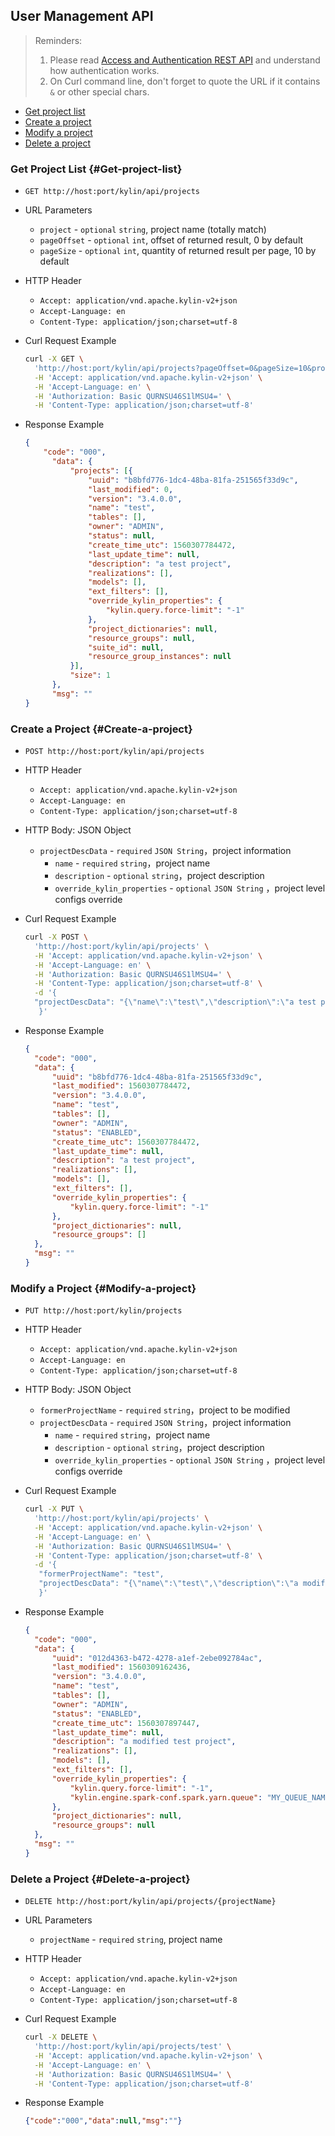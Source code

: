 ## User Management API

> Reminders:
>
> 1. Please read [Access and Authentication REST API](../authentication.en.md) and understand how authentication works.
> 2. On Curl command line, don't forget to quote the URL if it contains `&` or other special chars.



* [Get project list](#Get-project-list)
* [Create a project](#Create-a-project)
* [Modify a project](#Modify-a-project)
* [Delete a project](#Delete-a-project)



### Get Project List {#Get-project-list}

- `GET http://host:port/kylin/api/projects`


- URL Parameters
  - `project` - `optional` `string`, project name (totally match)
  - `pageOffset` - `optional` `int`, offset of returned result, 0 by default
  - `pageSize` - `optional` `int`, quantity of returned result per page, 10 by default


- HTTP Header
  - `Accept: application/vnd.apache.kylin-v2+json`
  - `Accept-Language: en`
  - `Content-Type: application/json;charset=utf-8`


- Curl Request Example

  ```sh
  curl -X GET \
    'http://host:port/kylin/api/projects?pageOffset=0&pageSize=10&projectName=test' \
    -H 'Accept: application/vnd.apache.kylin-v2+json' \
    -H 'Accept-Language: en' \
    -H 'Authorization: Basic QURNSU46S1lMSU4=' \
    -H 'Content-Type: application/json;charset=utf-8'
  ```


- Response Example

  ```json
  {
      "code": "000",
      	"data": {
      		"projects": [{
      			"uuid": "b8bfd776-1dc4-48ba-81fa-251565f33d9c",
      			"last_modified": 0,
      			"version": "3.4.0.0",
      			"name": "test",
      			"tables": [],
      			"owner": "ADMIN",
      			"status": null,
      			"create_time_utc": 1560307784472,
      			"last_update_time": null,
      			"description": "a test project",
      			"realizations": [],
      			"models": [],
      			"ext_filters": [],
      			"override_kylin_properties": {
      				"kylin.query.force-limit": "-1"
      			},
      			"project_dictionaries": null,
      			"resource_groups": null,
      			"suite_id": null,
      			"resource_group_instances": null
      		}],
      		"size": 1
      	},
      	"msg": ""
  }
  ```



### Create a Project {#Create-a-project}

- `POST http://host:port/kylin/api/projects`

- HTTP Header
  - `Accept: application/vnd.apache.kylin-v2+json`
  - `Accept-Language: en`
  - `Content-Type: application/json;charset=utf-8`

- HTTP Body: JSON Object
  - `projectDescData` - `required` `JSON String`，project information
    - `name` - `required` `string`，project name
    - `description` - `optional` `string`，project description
    - `override_kylin_properties` - `optional` `JSON String` ，project level configs override


- Curl Request Example

  ```sh
  curl -X POST \
    'http://host:port/kylin/api/projects' \
    -H 'Accept: application/vnd.apache.kylin-v2+json' \
    -H 'Accept-Language: en' \
    -H 'Authorization: Basic QURNSU46S1lMSU4=' \
    -H 'Content-Type: application/json;charset=utf-8' \
    -d '{
  	"projectDescData": "{\"name\":\"test\",\"description\":\"a test project\",\"override_kylin_properties\":{\"kylin.query.force-limit\":\"-1\"}}"
     }'
  ```


- Response Example

  ```json
  {
  	"code": "000",
  	"data": {
  		"uuid": "b8bfd776-1dc4-48ba-81fa-251565f33d9c",
  		"last_modified": 1560307784472,
  		"version": "3.4.0.0",
  		"name": "test",
  		"tables": [],
  		"owner": "ADMIN",
  		"status": "ENABLED",
  		"create_time_utc": 1560307784472,
  		"last_update_time": null,
  		"description": "a test project",
  		"realizations": [],
  		"models": [],
  		"ext_filters": [],
  		"override_kylin_properties": {
  			"kylin.query.force-limit": "-1"
  		},
  		"project_dictionaries": null,
  		"resource_groups": []
  	},
  	"msg": ""
  }
  ```



### Modify a Project {#Modify-a-project}

- `PUT http://host:port/kylin/projects`


- HTTP Header
  - `Accept: application/vnd.apache.kylin-v2+json`
  - `Accept-Language: en`
  - `Content-Type: application/json;charset=utf-8`


- HTTP Body: JSON Object
  - `formerProjectName` - `required` `string`，project to be modified
  - `projectDescData` - `required` `JSON String`，project information
    - `name` - `required` `string`，project name
    - `description` - `optional` `string`，project description
    - `override_kylin_properties` - `optional` `JSON String` ，project level configs override


- Curl Request Example

  ```sh
  curl -X PUT \
    'http://host:port/kylin/api/projects' \
    -H 'Accept: application/vnd.apache.kylin-v2+json' \
    -H 'Accept-Language: en' \
    -H 'Authorization: Basic QURNSU46S1lMSU4=' \
    -H 'Content-Type: application/json;charset=utf-8' \
    -d '{
  	 "formerProjectName": "test",
  	 "projectDescData": "{\"name\":\"test\",\"description\":\"a modified test project\",\"override_kylin_properties\":{\"kylin.query.force-limit\":\"-1\",\"kylin.engine.spark-conf.spark.yarn.queue\":\"MY_QUEUE_NAME\"}}"
     }'
  ```


- Response Example

  ```json
  {
  	"code": "000",
  	"data": {
  		"uuid": "012d4363-b472-4278-a1ef-2ebe092784ac",
  		"last_modified": 1560309162436,
  		"version": "3.4.0.0",
  		"name": "test",
  		"tables": [],
  		"owner": "ADMIN",
  		"status": "ENABLED",
  		"create_time_utc": 1560307897447,
  		"last_update_time": null,
  		"description": "a modified test project",
  		"realizations": [],
  		"models": [],
  		"ext_filters": [],
  		"override_kylin_properties": {
  			"kylin.query.force-limit": "-1",
  			"kylin.engine.spark-conf.spark.yarn.queue": "MY_QUEUE_NAME"
  		},
  		"project_dictionaries": null,
  		"resource_groups": null
  	},
  	"msg": ""
  }
  ```



### Delete a Project {#Delete-a-project}

- `DELETE http://host:port/kylin/api/projects/{projectName}`


- URL Parameters
  - `projectName` - `required` `string`, project name


- HTTP Header
  - `Accept: application/vnd.apache.kylin-v2+json`
  - `Accept-Language: en`
  - `Content-Type: application/json;charset=utf-8`


- Curl Request Example

  ```sh
  curl -X DELETE \
    'http://host:port/kylin/api/projects/test' \
    -H 'Accept: application/vnd.apache.kylin-v2+json' \
    -H 'Accept-Language: en' \
    -H 'Authorization: Basic QURNSU46S1lMSU4=' \
    -H 'Content-Type: application/json;charset=utf-8'
  ```


- Response Example

  ```json
  {"code":"000","data":null,"msg":""}
  ```